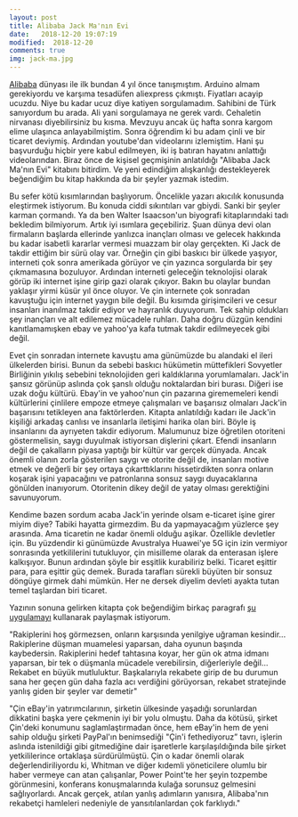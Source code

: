 ```yaml
---
layout: post
title: Alibaba Jack Ma'nın Evi
date:   2018-12-20 19:07:19
modified:  2018-12-20
comments: true
img: jack-ma.jpg
---
```


[Alibaba](https://www.youtube.com/watch?v=gH476CxJxfg) dünyası ile ilk bundan 4 yıl önce tanışmıştım. Arduino almam gerekiyordu ve karşıma tesadüfen aliexpress çıkmıştı. Fiyatları acayip ucuzdu. Niye bu kadar ucuz diye katiyen sorgulamadım. Sahibini de Türk sanıyordum bu arada. Ali yani sorgulamaya ne gerek vardı. Cehaletin nirvanası diyebilirsiniz bu kısma. Mevzuyu ancak üç hafta sonra kargom elime ulaşınca anlayabilmiştim. Sonra öğrendim ki bu adam çinli ve bir ticaret deviymiş. Ardından youtube'dan videolarını izlemiştim. Hani şu başvurduğu hiçbir yere kabul edilmeyen, iki iş batıran hayatını anlattığı videolarından. Biraz önce de kişisel geçmişinin anlatıldığı "Alibaba Jack Ma'nın Evi" kitabını bitirdim. Ve yeni edindiğim alışkanlığı destekleyerek beğendiğim bu kitap hakkında da bir şeyler yazmak istedim.

Bu sefer kötü kısımlarından başlıyorum. Öncelikle yazarı akıcılık konusunda eleştirmek istiyorum. Bu konuda ciddi sıkıntıları var gbiydi. Sanki bir şeyler karman çormandı. Ya da ben Walter Isaacson'un biyografi kitaplarındaki tadı bekledim bilmiyorum. Artık iyi ısımlara geçebiliriz.
Şuan dünya devi olan firmaların başlarda ellerinde yanlızca inançları olması ve gelecek hakkında bu kadar isabetli kararlar vermesi muazzam bir olay gerçekten. Ki Jack de takdir ettiğim bir sürü olay var. Örneğin çin gibi baskıcı bir ülkede yaşıyor, interneti çok sonra amerikada görüyor ve çin yazınca sorgularda bir şey çıkmamasına bozuluyor. Ardından interneti geleceğin teknolojisi olarak görüp iki internet işine girip gazi olarak çıkıyor. Bakın bu olaylar bundan yaklaşır yirmi küsür yıl önce oluyor. Ve çin internete çok sonradan kavuştuğu için internet yaygın bile değil. Bu kısımda girişimcileri ve cesur insanları inanılmaz takdir ediyor ve hayranlık duyuyorum. Tek sahip oldukları şey inançları ve alt edilemez mücadele ruhları. Daha doğru düzgün kendini kanıtlamamışken ebay ve yahoo'ya kafa tutmak takdir edilmeyecek gibi değil.

Evet çin sonradan internete kavuştu ama günümüzde bu alandaki el ileri ülkelerden birisi. Bunun da sebebi baskıcı hükümetin müttefikleri Sovyetler Birliğinin yıkılış sebebini teknolojiden geri kaldıklarına yorumlamaları. Jack'in şansız görünüp aslında çok şanslı olduğu noktalardan biri burası. Diğeri ise uzak doğu kültürü. Ebay'in ve yahoo'nun çin pazarına girememeleri kendi kültürlerini çinlilere empoze etmeye çalışmaları ve başarısız olmaları Jack'in başarısını tetikleyen ana faktörlerden.
Kitapta anlatıldığı kadarı ile Jack'in kişiliği arkadaş canlısı ve insanlarla iletişimi harika olan biri. Böyle iş insanlarını da ayrıyeten takdir ediyorum. Malumunuz bize öğretilen otoriteni göstermelisin, saygı duyulmak istiyorsan dişlerini çıkart. Efendi insanların değil de çakalların piyasa yaptığı bir kültür var gerçek dünyada. Ancak önemli olanın zorla gösterilen saygı ve otorite değil de, insanları motive etmek ve değerli bir şey ortaya çıkarttıklarını hissetirdikten sonra onların koşarak işini yapacağını ve patronlarına sonsuz saygı duyacaklarına gönülden inanıyorum. Otoritenin dikey değil de yatay olması gerektiğini savunuyorum. 

Kendime bazen sordum acaba Jack'in yerinde olsam e-ticaret işine girer miyim diye? Tabiki hayatta girmezdim. Bu da yapmayacağım yüzlerce şey arasında. Ama ticaretin ne kadar önemli olduğu aşikar. Özellikle devletler için. Bu yüzdendir ki günümüzde Avustralya Huawei'ye 5G için izin vermiyor sonrasında yetkililerini tutukluyor, çin misilleme olarak da enterasan işlere kalkışıyor. Bunun ardından şöyle bir esşitlik kurabiliriz belki. Ticaret eşittir para, para eşittir güç demek. Burada tarafları sürekli büyüten bir sonsuz döngüye girmek dahi mümkün. Her ne dersek diyelim devleti ayakta tutan temel taşlardan biri ticaret.

Yazının sonuna gelirken kitapta çok beğendiğim birkaç paragrafı [şu uygulamayı]() kullanarak paylaşmak istiyorum.

"Rakiplerini hoş görmezsen, onların karşısında yenilgiye uğraman kesindir... Rakiplerine düşman muamelesi yaparsan, daha oyunun başında kaybedersin. Rakiplerini hedef tahtasına koyar, her gün ok atma idmanı yaparsan, bir tek o düşmanla mücadele verebilirsin, diğerleriyle değil... Rekabet en büyük mutluluktur. Başkalarıyla rekabete girip de bu durumun sana her geçen gün daha fazla acı verdiğini görüyorsan, rekabet stratejinde yanlış giden bir şeyler var demetir"

"Çin eBay'in yatırımcılarının, şirketin ülkesinde yaşadığı sorunlardan dikkatini başka yere çekmenin iyi bir yolu olmuştu. Daha da kötüsü, şirket Çin'deki konumunu saglamlaştırmadan önce, hem eBay'in hem de yeni sahip olduğu şirketi PayPal'ın benimsediği "Çin'i fethediyoruz” tavrı, işlerin aslında istenildiği gibi gitmediğine dair işaretlerle karşılaşıldığında bile şirket yetkililerince ortaklaşa sürdürülmüştü. Çin o kadar önemli olarak değerlendiriliyordu ki, Whitman ve diğer kıdemli yöneticilere olumlu bir haber vermeye can atan çalışanlar, Power Point'te her şeyin tozpembe görünmesini, konferans konuşmalarında kulağa sorunsuz gelmesini sağlıyorlardı. Ancak gerçek, atılan yanlış adımların yanısıra, Alibaba'nın rekabetçi hamleleri nedeniyle de yansıtılanlardan çok farklıydı."
